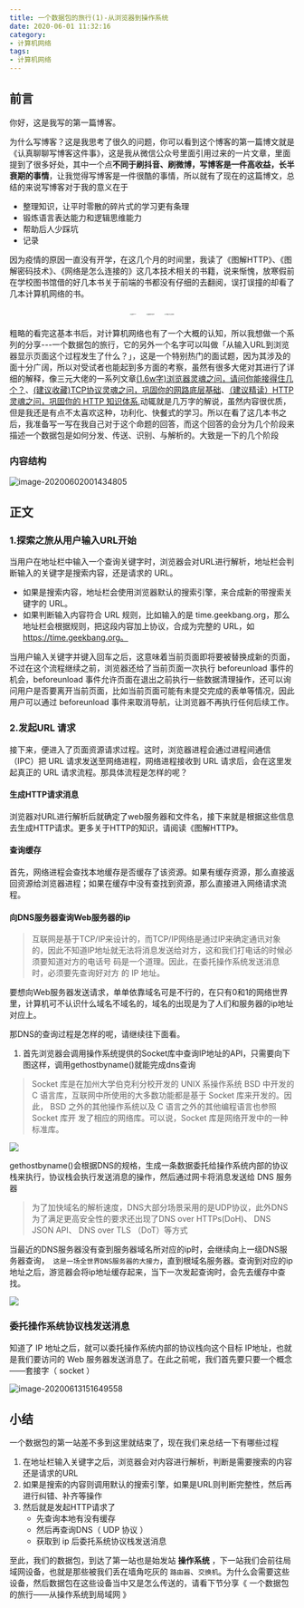 ```yaml
---
title: 一个数据包的旅行(1)-从浏览器到操作系统
date: 2020-06-01 11:32:16
category: 
- 计算机网络
tags:
- 计算机网络
---
```


## 前言

你好，这是我写的第一篇博客。

为什么写博客？这是我思考了很久的问题，你可以看到这个博客的第一篇博文就是《认真聊聊写博客这件事》，这是我从微信公众号里面引用过来的一片文章，里面提到了很多好处，其中一个点**不同于刷抖音、刷微博，写博客是一件高收益，长半衰期的事情**，让我觉得写博客是一件很酷的事情，所以就有了现在的这篇博文，总结的来说写博客对于我的意义在于

- 整理知识，让平时零散的碎片式的学习更有条理
- 锻炼语言表达能力和逻辑思维能力
- 帮助后人少踩坑
- 记录

因为疫情的原因一直没有开学，在这几个月的时间里，我读了《图解HTTP》、《图解密码技术》、《网络是怎么连接的》这几本技术相关的书籍，说来惭愧，放寒假前在学校图书馆借的好几本书关于前端的书都没有仔细的去翻阅，误打误撞的却看了几本计算机网络的书。


<figure>
<center>
    <img src="https://img-1251598303.cos.ap-guangzhou.myqcloud.com/s27283822-20200601131845095.jpg" alt="图解HTTP" style="zoom:13%; margin:50px;" />
    <img src="https://img-1251598303.cos.ap-guangzhou.myqcloud.com/s27844440-20200601131728925.jpg" alt="图解密码技术" style="zoom:15%;margin:50px;" />
  <img src="https://img-1251598303.cos.ap-guangzhou.myqcloud.com/s29370067.jpg" alt="网络是怎么连接的" style="zoom:13%;margin:50px;" />
  </center>
</figure>
<div>



粗略的看完这基本书后，对计算机网络也有了一个大概的认知，所以我想做一个系列的分享---一个数据包的旅行，它的另外一个名字可以叫做「从输入URL到浏览器显示页面这个过程发生了什么？」，这是一个特别热门的面试题，因为其涉及的面十分广阔，所以对受试者也能起到多方面的考察，虽然有很多大佬对其进行了详细的解释，像三元大佬的一系列文章[(1.6w字)浏览器灵魂之问，请问你能接得住几个？](https://juejin.im/post/5df5bcea6fb9a016091def69)、[(建议收藏)TCP协议灵魂之问，巩固你的网路底层基础](https://juejin.im/post/5e527c58e51d4526c654bf41)、[（建议精读）HTTP灵魂之问，巩固你的 HTTP 知识体系](https://juejin.im/post/5e76bd516fb9a07cce750746),动辄就是几万字的解说，虽然内容很优质，但是我还是有点不太喜欢这种，功利化、快餐式的学习。所以在看了这几本书之后，我准备写一写在我自己对于这个命题的回答，而这个回答的会分为几个阶段来描述一个数据包是如何分发、传送、识别、与解析的。大致是一下的几个阶段

### 内容结构

![image-20200602001434805](https://img-1251598303.cos.ap-guangzhou.myqcloud.com/image-20200602001434805.png)

## 正文

### 1.探索之旅从用户输入URL开始

当用户在地址栏中输入一个查询关键字时，浏览器会对URL进行解析，地址栏会判断输入的关键字是搜索内容，还是请求的 URL。

- 如果是搜索内容，地址栏会使用浏览器默认的搜索引擎，来合成新的带搜索关键字的 URL。
- 如果判断输入内容符合 URL 规则，比如输入的是 time.geekbang.org，那么地址栏会根据规则，把这段内容加上协议，合成为完整的 URL，如 https://time.geekbang.org。

当用户输入关键字并键入回车之后，这意味着当前页面即将要被替换成新的页面，不过在这个流程继续之前，浏览器还给了当前页面一次执行 beforeunload 事件的机会，beforeunload 事件允许页面在退出之前执行一些数据清理操作，还可以询问用户是否要离开当前页面，比如当前页面可能有未提交完成的表单等情况，因此用户可以通过 beforeunload 事件来取消导航，让浏览器不再执行任何后续工作。

### 2.发起URL 请求

接下来，便进入了页面资源请求过程。这时，浏览器进程会通过进程间通信（IPC）把 URL 请求发送至网络进程，网络进程接收到 URL 请求后，会在这里发起真正的 URL 请求流程。那具体流程是怎样的呢？

#### 生成HTTP请求消息

浏览器对URL进行解析后就确定了web服务器和文件名，接下来就是根据这些信息去生成HTTP请求。更多关于HTTP的知识，请阅读《图解HTTP》。

#### 查询缓存

首先，网络进程会查找本地缓存是否缓存了该资源。如果有缓存资源，那么直接返回资源给浏览器进程；如果在缓存中没有查找到资源，那么直接进入网络请求流程。

#### 向DNS服务器查询Web服务器的ip

> 互联网是基于TCP/IP来设计的，而TCP/IP网络是通过IP来确定通讯对象的，因此不知道IP地址就无法将消息发送给对方，这和我们打电话的时候必须要知道对方的电话号 码是一个道理。因此，在委托操作系统发送消息时，必须要先查询好对方 的 IP 地址。

要想向Web服务器发送请求，单单依靠域名可是不行的，在只有0和1的网络世界里，计算机可不认识什么域名不域名的，域名的出现是为了人们和服务器的ip地址对应上。

那DNS的查询过程是怎样的呢，请继续往下面看。

1. 首先浏览器会调用操作系统提供的Socket库中查询IP地址的API，只需要向下图这样，调用gethostbyname()就能完成dns查询

> Socket 库是在加州大学伯克利分校开发的 UNIX 系操作系统 BSD 中开发的 C 语言库，互联网中所使用的大多数功能都是基于 Socket 库来开发的。因此， BSD 之外的其他操作系统以及 C 语言之外的其他编程语言也参照 Socket 库开 发了相应的网络库。可以说，Socket 库是网络开发中的一种标准库。

![](https://img-1251598303.cos.ap-guangzhou.myqcloud.com/20200601233342.png)

gethostbyname()会根据DNS的规格，生成一条数据委托给操作系统内部的协议栈来执行，协议栈会执行发送消息的操作，然后通过网卡将消息发送给 DNS 服务器

> 为了加快域名的解析速度，DNS大部分场景采用的是UDP协议，此外DNS为了满足更高安全性的要求还出现了DNS over HTTPs(DoH)、 DNS JSON API、 DNS over TLS （DoT）等方式

当最近的DNS服务器没有查到服务器域名所对应的ip时，会继续向上一级DNS服务器查询，``` 这是一场全世界DNS服务器的大接力```，直到根域名服务器。查询到对应的ip地址之后，游览器会将ip地址缓存起来，当下一次发起查询时，会先去缓存中查找。

![](https://img-1251598303.cos.ap-guangzhou.myqcloud.com/20200602000047.png)



###  委托操作系统协议栈发送消息

知道了 IP 地址之后，就可以委托操作系统内部的协议栈向这个目标 IP地址，也就是我们要访问的 Web 服务器发送消息了。在此之前呢，我们首先要只要一个概念——套接字（ socket ）

![image-20200613151649558](https://img-1251598303.cos.ap-guangzhou.myqcloud.com/image-20200613151649558.png)

## 小结

一个数据包的第一站差不多到这里就结束了，现在我们来总结一下有哪些过程

1. 在地址栏输入关键字之后，浏览器会对内容进行解析，判断是需要搜索的内容还是请求的URL
2. 如果是搜索的内容则调用默认的搜索引擎，如果是URL则判断完整性，然后再进行纠错、补齐等操作
3. 然后就是发起HTTP请求了
   - 先查询本地有没有缓存
   - 然后再查询DNS（ UDP 协议 ）
   - 获取到 ip 后委托系统协议栈发送消息

至此，我们的数据包，到达了第一站也是始发站 **操作系统** ，下一站我们会前往局域网设备，也就是那些被我们丢在墙角吃灰的 `路由器`、`交换机`。为什么会需要这些设备，然后数据包在这些设备当中又是怎么传送的，请看下节分享《 一个数据包的旅行——从操作系统到局域网 》

